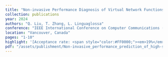 ```yaml
---
title: "Non-invasive Performance Diagnosis of Virtual Network Functions with Limited Knowledge"
collection: publications
year: 2024
authors: "Q. Liu, T. Zhang, L. Linguaglossa"
conference: "IEEE International Conference on Computer Communications (INFOCOM)"
location: "Vancouver, Canada"
pages: "1-10"
highlight: '[Acceptance rate: <span style="color:#FF0000;"><em>19%</em></span>]'
pdf: "/assets/publishment/Non-invasive_performance_prediction_of_high-speed_softwarized_network_services_with_limited_knowledge.pdf"
---
```


